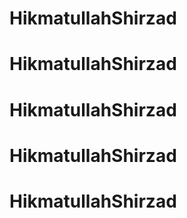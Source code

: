 # HikmatullahShirzad
# HikmatullahShirzad
# HikmatullahShirzad
# HikmatullahShirzad
# HikmatullahShirzad
